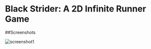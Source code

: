 # Black Strider: A 2D Infinite Runner Game

##Screenshots

![screenshot1](https://github.com/wayne-wu/2d-BlackStrider/Screenshots/screenshot1.png)




